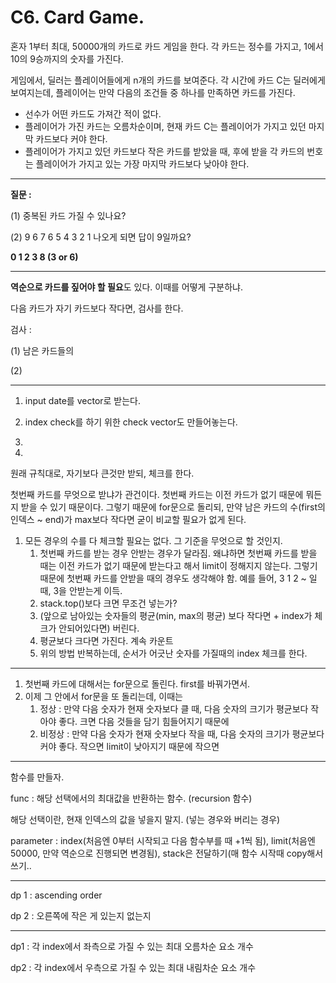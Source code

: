 # C6. Card Game.

혼자 1부터 최대, 50000개의 카드로 카드 게임을 한다. 각 카드는 정수를 가지고, 1에서 10의 9승까지의 숫자를 가진다. 

게임에서, 딜러는 플레이어들에게 n개의 카드를 보여준다. 각 시간에 카드 C는 딜러에게 보여지는데, 플레이어는 만약 다음의 조건들 중 하나를 만족하면 카드를 가진다.

- 선수가 어떤 카드도 가져간 적이 없다.
- 플레이어가 가진 카드는 오름차순이며, 현재 카드 C는 플레이어가 가지고 있던 마지막 카드보다 커야 한다.
- 플레이어가 가지고 있던 카드보다 작은 카드를 받았을 때, 후에 받을 각 카드의 번호는 플레이어가 가지고 있는 가장 마지막 카드보다 낮아야 한다.

----

**질문 :**

(1) 중복된 카드 가질 수 있나요?

(2) 9 6 7 6 5 4 3 2 1 나오게 되면 답이 9일까요?



**0 1 2 3 8 (3 or 6)**

---------------------

**역순으로 카드를 짚어야 할 필요**도 있다. 이때를 어떻게 구분하냐.

다음 카드가 자기 카드보다 작다면, 검사를 한다.

검사 : 

(1) 남은 카드들의 

(2) 

-----------

1. input date를 vector로 받는다.

2. index check를 하기 위한 check vector도 만들어놓는다.

3. 
4. 



원래 규칙대로, 자기보다 큰것만 받되, 체크를 한다. 

첫번째 카드를 무엇으로 받냐가 관건이다. 첫번째  카드는 이전 카드가 없기 때문에 뭐든지 받을 수 있기 때문이다. 그렇기 때문에 for문으로 돌리되, 만약 남은 카드의 수(first의 인덱스 ~ end)가 max보다 작다면 굳이 비교할 필요가 없게 된다.

1. 모든 경우의 수를 다 체크할 필요는 없다. 그 기준을 무엇으로 할 것인지. 
   1. 첫번째 카드를 받는 경우 안받는 경우가 달라짐. 왜냐하면 첫번째 카드를 받을 때는 이전 카드가 없기 때문에 받는다고 해서 limit이 정해지지 않는다. 그렇기 때문에 첫번째 카드를 안받을 때의 경우도 생각해야 함.
      예를 들어, 3 1 2 ~ 일때, 3을 안받는게 이득.
   2. stack.top()보다 크면 무조건 넣는가? 
   3. (앞으로 남아있는 숫자들의 평균(min, max의 평균) 보다 작다면  + index가 체크가 안되어있다면) 버린다.
   4. 평균보다 크다면 가진다. 계속 카운트 
   5. 위의 방법 반복하는데, 순서가 어긋난 숫자를 가질때의 index 체크를 한다. 

--------

1. 첫번째 카드에 대해서는 for문으로 돌린다. first를 바꿔가면서.
2. 이제 그 안에서 for문을 또 돌리는데, 이때는 
   1. 정상 : 만약 다음 숫자가 현재 숫자보다 클 때, 다음 숫자의 크기가 평균보다 작아야 좋다. 크면 다음 것들을 담기 힘들어지기 때문에 
   2. 비정상 : 만약 다음 숫자가 현재 숫자보다 작을 때, 다음 숫자의 크기가 평균보다 커야 좋다. 작으면 limit이 낮아지기 때문에 작으면

------------

함수를 만들자.

func : 해당 선택에서의 최대값을 반환하는 함수. (recursion 함수)

해당 선택이란, 현재 인덱스의 값을 넣을지 말지. (넣는 경우와 버리는 경우)

parameter : index(처음엔 0부터 시작되고 다음 함수부를 때 +1씩 됨), limit(처음엔 50000, 만약 역순으로 진행되면 변경됨), stack은 전달하기(매 함수 시작때 copy해서 쓰기..

-----------

dp 1 : ascending order 

dp 2 : 오른쪽에 작은 게 있는지 없는지 

----------

dp1 : 각 index에서 좌측으로 가질 수 있는 최대 오름차순 요소 개수

dp2 : 각 index에서 우측으로 가질 수 있는 최대 내림차순 요소 개수